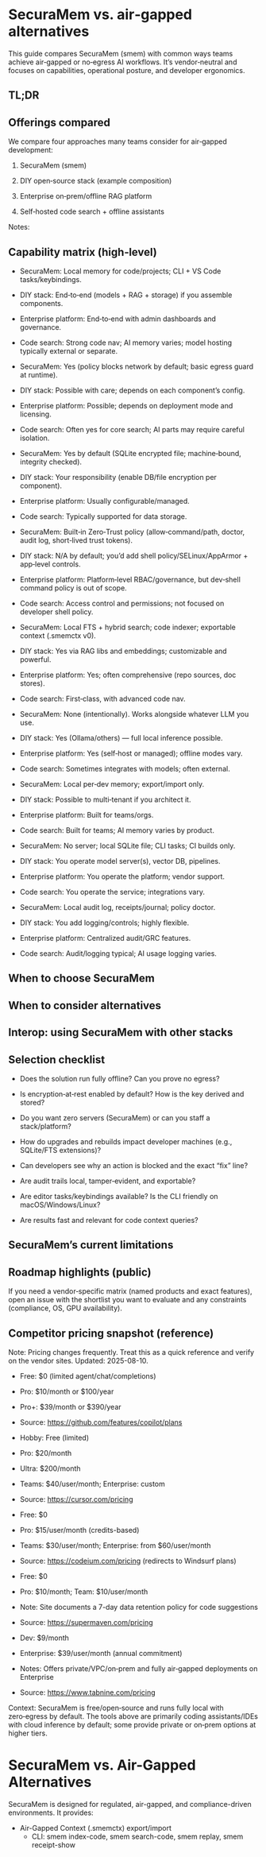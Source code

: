 # SecuraMem vs. air‑gapped alternatives

This guide compares SecuraMem (smem) with common ways teams achieve air‑gapped or no‑egress AI workflows. It’s vendor‑neutral and focuses on capabilities, operational posture, and developer ergonomics.

## TL;DR


## Offerings compared

We compare four approaches many teams consider for air‑gapped development:

1) SecuraMem (smem)

2) DIY open‑source stack (example composition)

3) Enterprise on‑prem/offline RAG platform

4) Self‑hosted code search + offline assistants

Notes:

## Capability matrix (high‑level)

  - SecuraMem: Local memory for code/projects; CLI + VS Code tasks/keybindings.
  - DIY stack: End‑to‑end (models + RAG + storage) if you assemble components.
  - Enterprise platform: End‑to‑end with admin dashboards and governance.
  - Code search: Strong code nav; AI memory varies; model hosting typically external or separate.

  - SecuraMem: Yes (policy blocks network by default; basic egress guard at runtime).
  - DIY stack: Possible with care; depends on each component’s config.
  - Enterprise platform: Possible; depends on deployment mode and licensing.
  - Code search: Often yes for core search; AI parts may require careful isolation.

  - SecuraMem: Yes by default (SQLite encrypted file; machine‑bound, integrity checked).
  - DIY stack: Your responsibility (enable DB/file encryption per component).
  - Enterprise platform: Usually configurable/managed.
  - Code search: Typically supported for data storage.

  - SecuraMem: Built‑in Zero‑Trust policy (allow‑command/path, doctor, audit log, short‑lived trust tokens).
  - DIY stack: N/A by default; you’d add shell policy/SELinux/AppArmor + app‑level controls.
  - Enterprise platform: Platform‑level RBAC/governance, but dev‑shell command policy is out of scope.
  - Code search: Access control and permissions; not focused on developer shell policy.

  - SecuraMem: Local FTS + hybrid search; code indexer; exportable context (.smemctx v0).
  - DIY stack: Yes via RAG libs and embeddings; customizable and powerful.
  - Enterprise platform: Yes; often comprehensive (repo sources, doc stores).
  - Code search: First‑class, with advanced code nav.

  - SecuraMem: None (intentionally). Works alongside whatever LLM you use.
  - DIY stack: Yes (Ollama/others) — full local inference possible.
  - Enterprise platform: Yes (self‑host or managed); offline modes vary.
  - Code search: Sometimes integrates with models; often external.

  - SecuraMem: Local per‑dev memory; export/import only.
  - DIY stack: Possible to multi‑tenant if you architect it.
  - Enterprise platform: Built for teams/orgs.
  - Code search: Built for teams; AI memory varies by product.

  - SecuraMem: No server; local SQLite file; CLI tasks; CI builds only.
  - DIY stack: You operate model server(s), vector DB, pipelines.
  - Enterprise platform: You operate the platform; vendor support.
  - Code search: You operate the service; integrations vary.

  - SecuraMem: Local audit log, receipts/journal; policy doctor.
  - DIY stack: You add logging/controls; highly flexible.
  - Enterprise platform: Centralized audit/GRC features.
  - Code search: Audit/logging typical; AI usage logging varies.

## When to choose SecuraMem


## When to consider alternatives


## Interop: using SecuraMem with other stacks


## Selection checklist

  - Does the solution run fully offline? Can you prove no egress?
  - Is encryption‑at‑rest enabled by default? How is the key derived and stored?

  - Do you want zero servers (SecuraMem) or can you staff a stack/platform?
  - How do upgrades and rebuilds impact developer machines (e.g., SQLite/FTS extensions)?

  - Can developers see why an action is blocked and the exact “fix” line?
  - Are audit trails local, tamper‑evident, and exportable?

  - Are editor tasks/keybindings available? Is the CLI friendly on macOS/Windows/Linux?
  - Are results fast and relevant for code context queries?

## SecuraMem’s current limitations


## Roadmap highlights (public)


If you need a vendor‑specific matrix (named products and exact features), open an issue with the shortlist you want to evaluate and any constraints (compliance, OS, GPU availability).

## Competitor pricing snapshot (reference)

Note: Pricing changes frequently. Treat this as a quick reference and verify on the vendor sites. Updated: 2025-08-10.

  - Free: $0 (limited agent/chat/completions)
  - Pro: $10/month or $100/year
  - Pro+: $39/month or $390/year
  - Source: https://github.com/features/copilot/plans

  - Hobby: Free (limited)
  - Pro: $20/month
  - Ultra: $200/month
  - Teams: $40/user/month; Enterprise: custom
  - Source: https://cursor.com/pricing

  - Free: $0
  - Pro: $15/user/month (credits-based)
  - Teams: $30/user/month; Enterprise: from $60/user/month
  - Source: https://codeium.com/pricing (redirects to Windsurf plans)

  - Free: $0
  - Pro: $10/month; Team: $10/user/month
  - Note: Site documents a 7-day data retention policy for code suggestions
  - Source: https://supermaven.com/pricing

  - Dev: $9/month
  - Enterprise: $39/user/month (annual commitment)
  - Notes: Offers private/VPC/on‑prem and fully air‑gapped deployments on Enterprise
  - Source: https://www.tabnine.com/pricing

Context: SecuraMem is free/open‑source and runs fully local with zero‑egress by default. The tools above are primarily coding assistants/IDEs with cloud inference by default; some provide private or on‑prem options at higher tiers.

# SecuraMem vs. Air-Gapped Alternatives
SecuraMem is designed for regulated, air-gapped, and compliance-driven environments. It provides:
- Air-Gapped Context (.smemctx) export/import
  - CLI: smem index-code, smem search-code, smem replay, smem receipt-show

